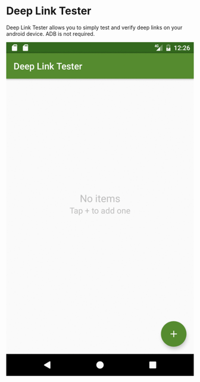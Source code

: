 # Deep Link Tester

Deep Link Tester allows you to simply test and verify deep links on your android device. ADB is not required.

![Deep Link Tester](deep-link-tester.gif)
